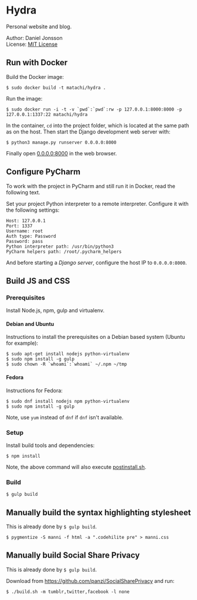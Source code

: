 # Hydra

Personal website and blog.

Author: Daniel Jonsson  
License: [MIT License](LICENSE)

## Run with Docker

Build the Docker image:

    $ sudo docker build -t matachi/hydra .

Run the image:

    $ sudo docker run -i -t -v `pwd`:`pwd`:rw -p 127.0.0.1:8000:8000 -p 127.0.0.1:1337:22 matachi/hydra

In the container, `cd` into the project folder, which is located at the same
path as on the host. Then start the Django development web server with:

    $ python3 manage.py runserver 0.0.0.0:8000

Finally open [0.0.0.0:8000](http://0.0.0.0:8000) in the web browser.

## Configure PyCharm

To work with the project in PyCharm and still run it in Docker, read the
following text.

Set your project Python interpreter to a remote interpreter. Configure it with
the following settings:

    Host: 127.0.0.1
    Port: 1337
    Username: root
    Auth type: Password
    Password: pass
    Python interpreter path: /usr/bin/python3
    PyCharm helpers path: /root/.pycharm_helpers

And before starting a *Django server*, configure the host IP to `0.0.0.0:8000`.

## Build JS and CSS

### Prerequisites

Install Node.js, npm, gulp and virtualenv.

#### Debian and Ubuntu

Instructions to install the prerequisites on a Debian based system (Ubuntu for
example):

    $ sudo apt-get install nodejs python-virtualenv
    $ sudo npm install -g gulp
    $ sudo chown -R `whoami`:`whoami` ~/.npm ~/tmp

#### Fedora

Instructions for Fedora:

    $ sudo dnf install nodejs npm python-virtualenv
    $ sudo npm install -g gulp

Note, use `yum` instead of `dnf` if `dnf` isn't available.

### Setup

Install build tools and dependencies:

    $ npm install

Note, the above command will also execute [postinstall.sh](postinstall.sh).

### Build

    $ gulp build

## Manually build the syntax highlighting stylesheet

This is already done by `$ gulp build`.

    $ pygmentize -S manni -f html -a ".codehilite pre" > manni.css

## Manually build Social Share Privacy

This is already done by `$ gulp build`.

Download from <https://github.com/panzi/SocialSharePrivacy> and run:

    $ ./build.sh -m tumblr,twitter,facebook -l none
